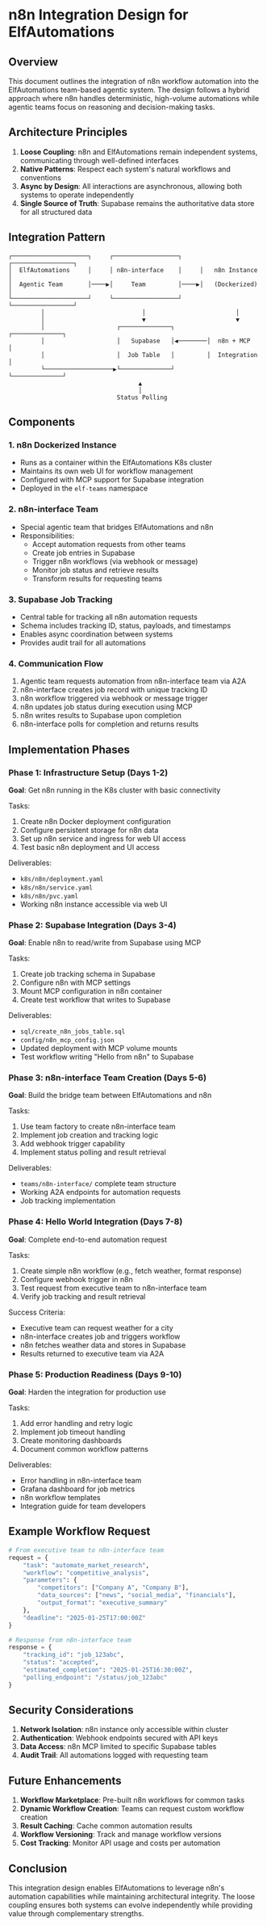 # n8n Integration Design for ElfAutomations

## Overview

This document outlines the integration of n8n workflow automation into the ElfAutomations team-based agentic system. The design follows a hybrid approach where n8n handles deterministic, high-volume automations while agentic teams focus on reasoning and decision-making tasks.

## Architecture Principles

1. **Loose Coupling**: n8n and ElfAutomations remain independent systems, communicating through well-defined interfaces
2. **Native Patterns**: Respect each system's natural workflows and conventions
3. **Async by Design**: All interactions are asynchronous, allowing both systems to operate independently
4. **Single Source of Truth**: Supabase remains the authoritative data store for all structured data

## Integration Pattern

```
┌─────────────────────┐     ┌──────────────────┐     ┌─────────────────┐
│  ElfAutomations     │     │ n8n-interface    │     │   n8n Instance  │
│  Agentic Team       │────▶│     Team         │────▶│   (Dockerized)  │
└─────────────────────┘     └──────────────────┘     └─────────────────┘
         │                           │                         │
         │                           ▼                         ▼
         │                    ┌──────────────┐         ┌──────────────┐
         │                    │   Supabase   │◀────────│  n8n + MCP   │
         │                    │  Job Table   │         │  Integration │
         └───────────────────▶└──────────────┘         └──────────────┘
                                    ▲
                                    │
                              Status Polling
```

## Components

### 1. n8n Dockerized Instance
- Runs as a container within the ElfAutomations K8s cluster
- Maintains its own web UI for workflow management
- Configured with MCP support for Supabase integration
- Deployed in the `elf-teams` namespace

### 2. n8n-interface Team
- Special agentic team that bridges ElfAutomations and n8n
- Responsibilities:
  - Accept automation requests from other teams
  - Create job entries in Supabase
  - Trigger n8n workflows (via webhook or message)
  - Monitor job status and retrieve results
  - Transform results for requesting teams

### 3. Supabase Job Tracking
- Central table for tracking all n8n automation requests
- Schema includes tracking ID, status, payloads, and timestamps
- Enables async coordination between systems
- Provides audit trail for all automations

### 4. Communication Flow
1. Agentic team requests automation from n8n-interface team via A2A
2. n8n-interface creates job record with unique tracking ID
3. n8n workflow triggered via webhook or message trigger
4. n8n updates job status during execution using MCP
5. n8n writes results to Supabase upon completion
6. n8n-interface polls for completion and returns results

## Implementation Phases

### Phase 1: Infrastructure Setup (Days 1-2)
**Goal**: Get n8n running in the K8s cluster with basic connectivity

Tasks:
1. Create n8n Docker deployment configuration
2. Configure persistent storage for n8n data
3. Set up n8n service and ingress for web UI access
4. Test basic n8n deployment and UI access

Deliverables:
- `k8s/n8n/deployment.yaml`
- `k8s/n8n/service.yaml`
- `k8s/n8n/pvc.yaml`
- Working n8n instance accessible via web UI

### Phase 2: Supabase Integration (Days 3-4)
**Goal**: Enable n8n to read/write from Supabase using MCP

Tasks:
1. Create job tracking schema in Supabase
2. Configure n8n with MCP settings
3. Mount MCP configuration in n8n container
4. Create test workflow that writes to Supabase

Deliverables:
- `sql/create_n8n_jobs_table.sql`
- `config/n8n_mcp_config.json`
- Updated deployment with MCP volume mounts
- Test workflow writing "Hello from n8n" to Supabase

### Phase 3: n8n-interface Team Creation (Days 5-6)
**Goal**: Build the bridge team between ElfAutomations and n8n

Tasks:
1. Use team factory to create n8n-interface team
2. Implement job creation and tracking logic
3. Add webhook trigger capability
4. Implement status polling and result retrieval

Deliverables:
- `teams/n8n-interface/` complete team structure
- Working A2A endpoints for automation requests
- Job tracking implementation

### Phase 4: Hello World Integration (Days 7-8)
**Goal**: Complete end-to-end automation request

Tasks:
1. Create simple n8n workflow (e.g., fetch weather, format response)
2. Configure webhook trigger in n8n
3. Test request from executive team to n8n-interface team
4. Verify job tracking and result retrieval

Success Criteria:
- Executive team can request weather for a city
- n8n-interface creates job and triggers workflow
- n8n fetches weather data and stores in Supabase
- Results returned to executive team via A2A

### Phase 5: Production Readiness (Days 9-10)
**Goal**: Harden the integration for production use

Tasks:
1. Add error handling and retry logic
2. Implement job timeout handling
3. Create monitoring dashboards
4. Document common workflow patterns

Deliverables:
- Error handling in n8n-interface team
- Grafana dashboard for job metrics
- n8n workflow templates
- Integration guide for team developers

## Example Workflow Request

```python
# From executive team to n8n-interface team
request = {
    "task": "automate_market_research",
    "workflow": "competitive_analysis",
    "parameters": {
        "competitors": ["Company A", "Company B"],
        "data_sources": ["news", "social_media", "financials"],
        "output_format": "executive_summary"
    },
    "deadline": "2025-01-25T17:00:00Z"
}

# Response from n8n-interface team
response = {
    "tracking_id": "job_123abc",
    "status": "accepted",
    "estimated_completion": "2025-01-25T16:30:00Z",
    "polling_endpoint": "/status/job_123abc"
}
```

## Security Considerations

1. **Network Isolation**: n8n instance only accessible within cluster
2. **Authentication**: Webhook endpoints secured with API keys
3. **Data Access**: n8n MCP limited to specific Supabase tables
4. **Audit Trail**: All automations logged with requesting team

## Future Enhancements

1. **Workflow Marketplace**: Pre-built n8n workflows for common tasks
2. **Dynamic Workflow Creation**: Teams can request custom workflow creation
3. **Result Caching**: Cache common automation results
4. **Workflow Versioning**: Track and manage workflow versions
5. **Cost Tracking**: Monitor API usage and costs per automation

## Conclusion

This integration design enables ElfAutomations to leverage n8n's automation capabilities while maintaining architectural integrity. The loose coupling ensures both systems can evolve independently while providing value through complementary strengths.
